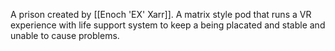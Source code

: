 A prison created by [[Enoch 'EX' Xarr]]. A matrix style pod that runs a VR experience with life support system to keep a being placated and stable and unable to cause problems.